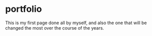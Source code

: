 # portfolio
This is my first page done all by myself, and also the one that will be changed the most over the course of the years.
